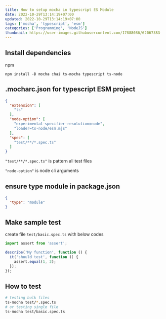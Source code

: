 ```yaml
---
title: How to setup mocha in typescript ES Module
date: 2022-10-29T13:14:19+07:00
updated: 2022-10-29T13:14:19+07:00
tags: ['mocha', 'typescript', 'esm']
categories: ['Programming', 'NodeJS']
thumbnail: https://user-images.githubusercontent.com/17888086/62067383-2fe4af00-b1f9-11e9-88c4-4953bb090215.png
---
```


## Install dependencies

npm
```shell
npm install -D mocha chai ts-mocha typescript ts-node
```

## .mocharc.json for typescript ESM project
```json
{
  "extension": [
    "ts"
  ],
  "node-option": [
    "experimental-specifier-resolution=node",
    "loader=ts-node/esm.mjs"
  ],
  "spec": [
    "test/**/*.spec.ts"
  ]
}
```

`"test/**/*.spec.ts"` is pattern all test files

`"node-option"` is node cli arguments

## ensure type module in package.json
```json
{
  "type": "module"
}
```

## Make sample test

create file `test/basic.spec.ts` with below codes
```typescript
import assert from 'assert';

describe('My function', function () {
  it('should test', function () {
    assert.equal(1, 2);
  });
});
```

## How to test

```bash
# testing bulk files
ts-mocha test/*.spec.ts
# or testing single file
ts-mocha test/basic.spec.ts
```

